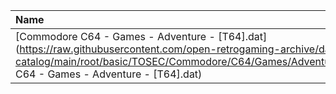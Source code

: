 |Name|Size|
|:---|---:|
|[Commodore C64 - Games - Adventure - [T64].dat](https://raw.githubusercontent.com/open-retrogaming-archive/dat-catalog/main/root/basic/TOSEC/Commodore/C64/Games/Adventure/[T64]/Commodore C64 - Games - Adventure - [T64].dat)|1490435|
